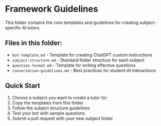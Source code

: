 # Framework Guidelines

This folder contains the core templates and guidelines for creating subject-specific AI tutors.

## Files in this folder:

- `bot-template.md` - Template for creating ChatGPT custom instructions
- `subject-structure.md` - Standard folder structure for each subject
- `question-format.md` - Template for writing effective questions
- `conversation-guidelines.md` - Best practices for student-AI interactions

## Quick Start

1. Choose a subject you want to create a tutor for
2. Copy the templates from this folder
3. Follow the subject structure guidelines
4. Test your bot with sample questions
5. Submit a pull request with your new subject folder
